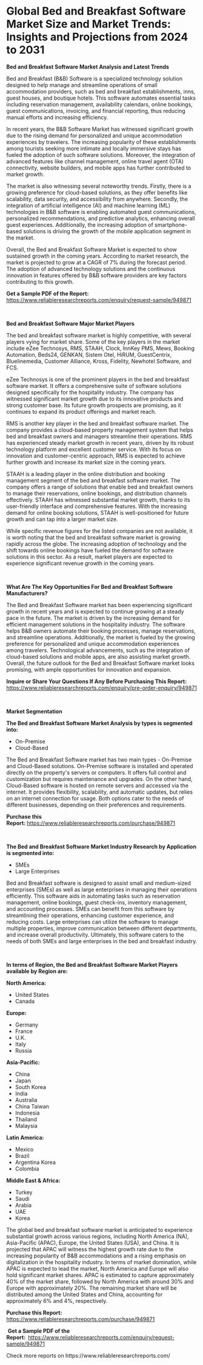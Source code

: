 <p><h1>Global Bed and Breakfast Software Market Size and Market Trends: Insights and Projections from 2024 to 2031</h1></p><p><strong>Bed and Breakfast Software Market Analysis and Latest Trends</strong></p>
<p><p>Bed and Breakfast (B&B) Software is a specialized technology solution designed to help manage and streamline operations of small accommodation providers, such as bed and breakfast establishments, inns, guest houses, and boutique hotels. This software automates essential tasks including reservation management, availability calendars, online bookings, guest communications, invoicing, and financial reporting, thus reducing manual efforts and increasing efficiency.</p><p>In recent years, the B&B Software Market has witnessed significant growth due to the rising demand for personalized and unique accommodation experiences by travelers. The increasing popularity of these establishments among tourists seeking more intimate and locally immersive stays has fueled the adoption of such software solutions. Moreover, the integration of advanced features like channel management, online travel agent (OTA) connectivity, website builders, and mobile apps has further contributed to market growth.</p><p>The market is also witnessing several noteworthy trends. Firstly, there is a growing preference for cloud-based solutions, as they offer benefits like scalability, data security, and accessibility from anywhere. Secondly, the integration of artificial intelligence (AI) and machine learning (ML) technologies in B&B software is enabling automated guest communications, personalized recommendations, and predictive analytics, enhancing overall guest experiences. Additionally, the increasing adoption of smartphone-based solutions is driving the growth of the mobile application segment in the market.</p><p>Overall, the Bed and Breakfast Software Market is expected to show sustained growth in the coming years. According to market research, the market is projected to grow at a CAGR of 7% during the forecast period. The adoption of advanced technology solutions and the continuous innovation in features offered by B&B software providers are key factors contributing to this growth.</p></p>
<p><strong>Get a Sample PDF of the Report:&nbsp;</strong> <a href="https://www.reliableresearchreports.com/enquiry/request-sample/949871">https://www.reliableresearchreports.com/enquiry/request-sample/949871</a></p>
<p>&nbsp;</p>
<p><strong>Bed and Breakfast Software Major Market Players</strong></p>
<p><p>The bed and breakfast software market is highly competitive, with several players vying for market share. Some of the key players in the market include eZee Technosys, RMS, STAAH, Clock, InnKey PMS, Mews, Booking Automation, Beds24, GENKAN, Sistem Otel, HiRUM, GuestCentrix, Bluelinemedia, Customer Alliance, Kross, Fidelity, Newhotel Software, and FCS.</p><p>eZee Technosys is one of the prominent players in the bed and breakfast software market. It offers a comprehensive suite of software solutions designed specifically for the hospitality industry. The company has witnessed significant market growth due to its innovative products and strong customer base. Its future growth prospects are promising, as it continues to expand its product offerings and market reach.</p><p>RMS is another key player in the bed and breakfast software market. The company provides a cloud-based property management system that helps bed and breakfast owners and managers streamline their operations. RMS has experienced steady market growth in recent years, driven by its robust technology platform and excellent customer service. With its focus on innovation and customer-centric approach, RMS is expected to achieve further growth and increase its market size in the coming years.</p><p>STAAH is a leading player in the online distribution and booking management segment of the bed and breakfast software market. The company offers a range of solutions that enable bed and breakfast owners to manage their reservations, online bookings, and distribution channels effectively. STAAH has witnessed substantial market growth, thanks to its user-friendly interface and comprehensive features. With the increasing demand for online booking solutions, STAAH is well-positioned for future growth and can tap into a larger market size.</p><p>While specific revenue figures for the listed companies are not available, it is worth noting that the bed and breakfast software market is growing rapidly across the globe. The increasing adoption of technology and the shift towards online bookings have fueled the demand for software solutions in this sector. As a result, market players are expected to experience significant revenue growth in the coming years.</p></p>
<p>&nbsp;</p>
<p><strong>What Are The Key Opportunities For Bed and Breakfast Software Manufacturers?</strong></p>
<p><p>The Bed and Breakfast Software market has been experiencing significant growth in recent years and is expected to continue growing at a steady pace in the future. The market is driven by the increasing demand for efficient management solutions in the hospitality industry. The software helps B&B owners automate their booking processes, manage reservations, and streamline operations. Additionally, the market is fueled by the growing preference for personalized and unique accommodation experiences among travelers. Technological advancements, such as the integration of cloud-based solutions and mobile apps, are also assisting market growth. Overall, the future outlook for the Bed and Breakfast Software market looks promising, with ample opportunities for innovation and expansion.</p></p>
<p><strong>Inquire or Share Your Questions If Any Before Purchasing This Report:</strong> <a href="https://www.reliableresearchreports.com/enquiry/pre-order-enquiry/949871">https://www.reliableresearchreports.com/enquiry/pre-order-enquiry/949871</a></p>
<p>&nbsp;</p>
<p><strong>Market Segmentation</strong></p>
<p><strong>The Bed and Breakfast Software Market Analysis by types is segmented into:</strong></p>
<p><ul><li>On-Premise</li><li>Cloud-Based</li></ul></p>
<p><p>The Bed and Breakfast Software market has two main types - On-Premise and Cloud-Based solutions. On-Premise software is installed and operated directly on the property's servers or computers. It offers full control and customization but requires maintenance and upgrades. On the other hand, Cloud-Based software is hosted on remote servers and accessed via the internet. It provides flexibility, scalability, and automatic updates, but relies on an internet connection for usage. Both options cater to the needs of different businesses, depending on their preferences and requirements.</p></p>
<p><strong>Purchase this Report:&nbsp;</strong><a href="https://www.reliableresearchreports.com/purchase/949871">https://www.reliableresearchreports.com/purchase/949871</a></p>
<p>&nbsp;</p>
<p><strong>The Bed and Breakfast Software Market Industry Research by Application is segmented into:</strong></p>
<p><ul><li>SMEs</li><li>Large Enterprises</li></ul></p>
<p><p>Bed and Breakfast software is designed to assist small and medium-sized enterprises (SMEs) as well as large enterprises in managing their operations efficiently. This software aids in automating tasks such as reservation management, online bookings, guest check-ins, inventory management, and accounting processes. SMEs can benefit from this software by streamlining their operations, enhancing customer experience, and reducing costs. Large enterprises can utilize the software to manage multiple properties, improve communication between different departments, and increase overall productivity. Ultimately, this software caters to the needs of both SMEs and large enterprises in the bed and breakfast industry.</p></p>
<p>&nbsp;</p>
<p><strong>In terms of Region, the Bed and Breakfast Software Market Players available by Region are:</strong></p>
<p>
    <p> <strong> North America: </strong>
        <ul>
            <li>United States</li>
            <li>Canada</li>
        </ul>
        </p> 
    <p> <strong> Europe: </strong>
        <ul>
            <li>Germany</li>
            <li>France</li>
            <li>U.K.</li>
            <li>Italy</li>
            <li>Russia</li>
        </ul>
        </p> 
    <p> <strong> Asia-Pacific: </strong>
        <ul>
            <li>China</li>
            <li>Japan</li>
            <li>South Korea</li>
            <li>India</li>
            <li>Australia</li>
            <li>China Taiwan</li>
            <li>Indonesia</li>
            <li>Thailand</li>
            <li>Malaysia</li>
        </ul>
        </p> 
    <p> <strong> Latin America: </strong>
        <ul>
            <li>Mexico</li>
            <li>Brazil</li>
            <li>Argentina Korea</li>
            <li>Colombia</li>
        </ul>
        </p> 
    <p> <strong> Middle East & Africa: </strong>
        <ul>
            <li>Turkey</li>
            <li>Saudi</li>
            <li>Arabia</li>
            <li>UAE</li>
            <li>Korea</li>
        </ul>
    </p>
    </p>
<p><p>The global bed and breakfast software market is anticipated to experience substantial growth across various regions, including North America (NA), Asia-Pacific (APAC), Europe, the United States (USA), and China. It is projected that APAC will witness the highest growth rate due to the increasing popularity of B&B accommodations and a rising emphasis on digitalization in the hospitality industry. In terms of market domination, while APAC is expected to lead the market, North America and Europe will also hold significant market shares. APAC is estimated to capture approximately 40% of the market share, followed by North America with around 30% and Europe with approximately 20%. The remaining market share will be distributed among the United States and China, accounting for approximately 6% and 4%, respectively.</p></p>
<p><strong>Purchase this Report: </strong><a href="https://www.reliableresearchreports.com/purchase/949871">https://www.reliableresearchreports.com/purchase/949871</a></p>
<p>&nbsp;<strong>Get a Sample PDF of the Report:&nbsp;&nbsp;</strong><a href="https://www.reliableresearchreports.com/enquiry/request-sample/949871">https://www.reliableresearchreports.com/enquiry/request-sample/949871</a></p>
<p><strong></strong></p>
<p>Check more reports on https://www.reliableresearchreports.com/</p>
